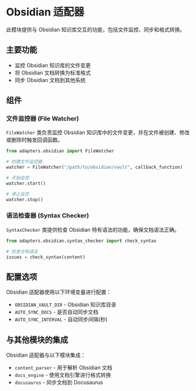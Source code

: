 # Obsidian 适配器

此模块提供与 Obsidian 知识库交互的功能，包括文件监控、同步和格式转换。

## 主要功能

- 监控 Obsidian 知识库的文件变更
- 将 Obsidian 文档转换为标准格式
- 同步 Obsidian 文档到其他系统

## 组件

### 文件监控器 (File Watcher)

`FileWatcher` 类负责监控 Obsidian 知识库中的文件变更，并在文件被创建、修改或删除时触发回调函数。

```python
from adapters.obsidian import FileWatcher

# 创建文件监控器
watcher = FileWatcher("/path/to/obsidian/vault", callback_function)

# 开始监控
watcher.start()

# 停止监控
watcher.stop()
```

### 语法检查器 (Syntax Checker)

`SyntaxChecker` 类提供检查 Obsidian 特有语法的功能，确保文档语法正确。

```python
from adapters.obsidian.syntax_checker import check_syntax

# 检查文档语法
issues = check_syntax(content)
```

## 配置选项

Obsidian 适配器使用以下环境变量进行配置：

- `OBSIDIAN_VAULT_DIR` - Obsidian 知识库目录
- `AUTO_SYNC_DOCS` - 是否自动同步文档
- `AUTO_SYNC_INTERVAL` - 自动同步间隔(秒)

## 与其他模块的集成

Obsidian 适配器与以下模块集成：

- `content_parser` - 用于解析 Obsidian 文档
- `docs_engine` - 使用文档引擎进行格式转换
- `docusaurus` - 同步文档到 Docusaurus
